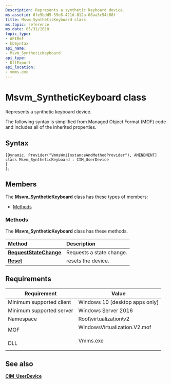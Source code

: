 ```yaml
---
Description: Represents a synthetic keyboard device.
ms.assetid: 8fe9bdd5-59e8-421d-812a-08aa3c54c88f
title: Msvm_SyntheticKeyboard class
ms.topic: reference
ms.date: 05/31/2018
topic_type: 
- APIRef
- kbSyntax
api_name: 
- Msvm_SyntheticKeyboard
api_type: 
- DllExport
api_location: 
- vmms.exe
---
```


# Msvm\_SyntheticKeyboard class

Represents a synthetic keyboard device.

The following syntax is simplified from Managed Object Format (MOF) code and includes all of the inherited properties.

## Syntax

``` syntax
[Dynamic, Provider("VmmsWmiInstanceAndMethodProvider"), AMENDMENT]
class Msvm_SyntheticKeyboard : CIM_UserDevice
{
};
```

## Members

The **Msvm\_SyntheticKeyboard** class has these types of members:

-   [Methods](#methods)

### Methods

The **Msvm\_SyntheticKeyboard** class has these methods.



| Method                                                                  | Description                         |
|:------------------------------------------------------------------------|:------------------------------------|
| [**RequestStateChange**](msvm-synthetickeyboard-requeststatechange.md) | Requests a state change.<br/> |
| [**Reset**](msvm-synthetickeyboard-reset.md)                           | resets the device.<br/>       |



 

## Requirements



| Requirement | Value |
|-------------------------------------|---------------------------------------------------------------------------------------------------------|
| Minimum supported client<br/> | Windows 10 \[desktop apps only\]<br/>                                                             |
| Minimum supported server<br/> | Windows Server 2016<br/>                                                                          |
| Namespace<br/>                | Root\\virtualization\\v2<br/>                                                                     |
| MOF<br/>                      | <dl> <dt>WindowsVirtualization.V2.mof</dt> </dl> |
| DLL<br/>                      | <dl> <dt>Vmms.exe</dt> </dl>                     |



## See also

<dl> <dt>

[**CIM\_UserDevice**](cim-userdevice.md)
</dt> </dl>

 

 





